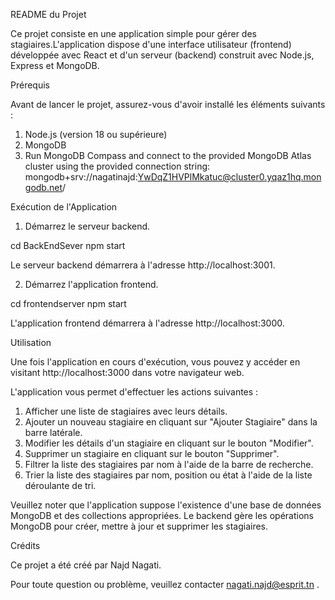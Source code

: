 README du Projet

Ce projet consiste en une application simple pour gérer des stagiaires.L'application dispose d'une interface
utilisateur (frontend) développée avec React et d'un serveur (backend) construit avec Node.js, Express et MongoDB.

Prérequis

Avant de lancer le projet, assurez-vous d'avoir installé les éléments suivants :

1. Node.js (version 18 ou supérieure)
2. MongoDB
3. Run MongoDB Compass and connect to the provided MongoDB Atlas cluster using the provided connection string:
 mongodb+srv://nagatinajd:YwDqZ1HVPlMkatuc@cluster0.yqaz1hq.mongodb.net/


Exécution de l'Application

1. Démarrez le serveur backend.

cd BackEndSever
npm start

Le serveur backend démarrera à l'adresse http://localhost:3001.

2. Démarrez l'application frontend.

cd frontendserver
npm start

L'application frontend démarrera à l'adresse http://localhost:3000.

Utilisation

Une fois l'application en cours d'exécution, vous pouvez y accéder en visitant http://localhost:3000 dans votre navigateur web.

L'application vous permet d'effectuer les actions suivantes :

1. Afficher une liste de stagiaires avec leurs détails.
2. Ajouter un nouveau stagiaire en cliquant sur "Ajouter Stagiaire" dans la barre latérale.
3. Modifier les détails d'un stagiaire en cliquant sur le bouton "Modifier".
4. Supprimer un stagiaire en cliquant sur le bouton "Supprimer".
5. Filtrer la liste des stagiaires par nom à l'aide de la barre de recherche.
6. Trier la liste des stagiaires par nom, position ou état à l'aide de la liste déroulante de tri.

Veuillez noter que l'application suppose l'existence d'une base de données MongoDB et des collections appropriées.
Le backend gère les opérations MongoDB pour créer, mettre à jour et supprimer les stagiaires.

Crédits

Ce projet a été créé par Najd Nagati.

Pour toute question ou problème, veuillez contacter nagati.najd@esprit.tn  .
